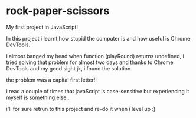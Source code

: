 # rock-paper-scissors

My first project in JavaScript!

In this project i learnt how stupid the computer is and how useful is Chrome DevTools..

i almost banged my head when function (playRound) returns undefined, i tried solving that problem for almost two days and thanks to Chrome DevTools and my good sight jk, i found the solution.

the problem was a capital first letter!!

i read a couple of times that javaScript is case-sensitive but experiencing it myself is something else..

i'll for sure retrun to this project and re-do it when i level up :)
